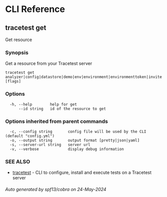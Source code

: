 # CLI Reference
## tracetest get

Get resource

### Synopsis

Get a resource from your Tracetest server

```
tracetest get analyzer|config|datastore|demo|env|environment|environmenttoken|invite|organization|pollingprofile|test|testrunner|testsuite|variableset [flags]
```

### Options

```
  -h, --help        help for get
      --id string   id of the resource to get
```

### Options inherited from parent commands

```
  -c, --config string       config file will be used by the CLI (default "config.yml")
  -o, --output string       output format [pretty|json|yaml]
  -s, --server-url string   server url
  -v, --verbose             display debug information
```

### SEE ALSO

* [tracetest](tracetest.md)	 - CLI to configure, install and execute tests on a Tracetest server

###### Auto generated by spf13/cobra on 24-May-2024
